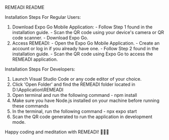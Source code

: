 REMEADI README

Installation Steps For Regular Users:
  1) Download Expo Go Mobile Application:
    - Follow Step 1 found in the installation guide.
    - Scan the QR code using your device's camera or QR code scanner.
    - Download Expo Go.  
  2) Access REMEADI:
    - Open the Expo Go Mobile Application.
    - Create an account or log in if you already have one.
    - Follow Step 2 found in the installation guide.
    - Scan the QR code using Expo Go to access the REMEADI application.
    
Installation Steps For Developers:
  1) Launch Visual Studio Code or any code editor of your choice.
  2) Click 'Open Folder' and find the REMEADI folder located in D:\Application\REMEADI
  3) Open terminal and run the following command
    - npm install
  4) Make sure you have Node.js installed on your machine before running these commands
  5) In the terminal, run the following command
    - npx expo start
  6) Scan the QR code generated to run the application in development mode.

Happy coding and meditation with REMEADI! 🧘‍♂️🌟

